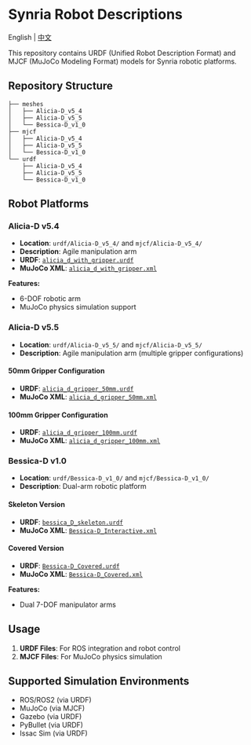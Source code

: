 # Synria Robot Descriptions

English | [中文](README.md)

This repository contains URDF (Unified Robot Description Format) and MJCF (MuJoCo Modeling Format) models for Synria robotic platforms.

## Repository Structure

```
├── meshes
│   ├── Alicia-D_v5_4
│   ├── Alicia-D_v5_5
│   └── Bessica-D_v1_0
├── mjcf
│   ├── Alicia-D_v5_4
│   ├── Alicia-D_v5_5
│   └── Bessica-D_v1_0
└── urdf
    ├── Alicia-D_v5_4
    ├── Alicia-D_v5_5
    └── Bessica-D_v1_0
```

## Robot Platforms

### Alicia-D v5.4
- **Location**: `urdf/Alicia-D_v5_4/` and `mjcf/Alicia-D_v5_4/`
- **Description**: Agile manipulation arm
- **URDF**: [`alicia_d_with_gripper.urdf`](urdf/Alicia-D_v5_4/alicia_d_with_gripper.urdf)
- **MuJoCo XML**: [`alicia_d_with_gripper.xml`](mjcf/Alicia-D_v5_4/alicia_d_with_gripper.xml)

**Features:**
- 6-DOF robotic arm
- MuJoCo physics simulation support

### Alicia-D v5.5
- **Location**: `urdf/Alicia-D_v5_5/` and `mjcf/Alicia-D_v5_5/`
- **Description**: Agile manipulation arm (multiple gripper configurations)

#### 50mm Gripper Configuration
- **URDF**: [`alicia_d_gripper_50mm.urdf`](urdf/Alicia-D_v5_5/alicia_d_gripper_50mm.urdf)
- **MuJoCo XML**: [`alicia_d_gripper_50mm.xml`](mjcf/Alicia-D_v5_5/alicia_d_gripper_50mm.xml)

#### 100mm Gripper Configuration
- **URDF**: [`alicia_d_gripper_100mm.urdf`](urdf/Alicia-D_v5_5/alicia_d_gripper_100mm.urdf)
- **MuJoCo XML**: [`alicia_d_gripper_100mm.xml`](mjcf/Alicia-D_v5_5/alicia_d_gripper_100mm.xml)

### Bessica-D v1.0
- **Location**: `urdf/Bessica-D_v1_0/` and `mjcf/Bessica-D_v1_0/`
- **Description**: Dual-arm robotic platform

#### Skeleton Version
- **URDF**: [`bessica_D_skeleton.urdf`](urdf/Bessica-D_v1_0/bessica_D_skeleton.urdf)
- **MuJoCo XML**: [`Bessica-D_Interactive.xml`](mjcf/Bessica-D_v1_0/Bessica-D_Interactive.xml)

#### Covered Version
- **URDF**: [`Bessica-D_Covered.urdf`](urdf/Bessica-D_v1_0/Bessica-D_Covered.urdf)
- **MuJoCo XML**: [`Bessica-D_Covered.xml`](mjcf/Bessica-D_v1_0/Bessica-D_Covered.xml)

**Features:**
- Dual 7-DOF manipulator arms

## Usage

1. **URDF Files**: For ROS integration and robot control
2. **MJCF Files**: For MuJoCo physics simulation

## Supported Simulation Environments

- ROS/ROS2 (via URDF)
- MuJoCo (via MJCF)
- Gazebo (via URDF)
- PyBullet (via URDF)
- Issac Sim (via URDF)